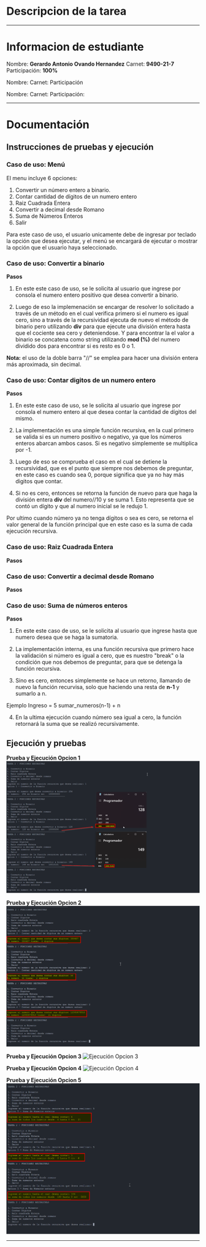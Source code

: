 # Descripcion de la tarea 


***

# Informacion de estudiante
Nombre: **Gerardo Antonio Ovando Hernandez**
Carnet: **9490-21-7**
Participación: **100%**

Nombre:
Carnet:
Participación

Nombre: 
Carnet:
Participación: 

***

# Documentación

## Instrucciones de pruebas y ejecución

### Caso de uso: Menú 
El menu incluye 6 opciones: 

1. Convertir un número entero a binario. 
2. Contar cantidad de dígitos de un numero entero
3. Raiz Cuadrada Entera
4. Convertir a decimal desde Romano
5. Suma de Números Enteros
6. Salir

Para este caso de uso, el usuario unicamente debe de ingresar por teclado la opción que desea ejecutar, y el menú se encargará de ejecutar o mostrar la opción que el usuario haya seleccionado. 

### Caso de uso: Convertir a binario

**Pasos**
1. En este este caso de uso, se le solicita al usuario que ingrese por consola el numero entero positivo que desea convertir a binario. 

2. Luego de eso la implemenación se encargar de resolver lo solicitado a través de un método en el cual verifica primero si el numero es igual cero, sino a través de la recursividad ejecuta de nuevo el método de binario pero utilizando **div** para que ejecute una división entera  hasta que el cociente sea cero y deteniendose. Y para encontrar la el valor a binario se concatena como string utilizando **mod (%)** del numero dividido dos para encontrar si es resto es 0 o 1.  

**Nota:** el uso de la doble barra "//" se emplea para hacer una división entera más aproximada, sin decimal. 


### Caso de uso: Contar digitos de un numero entero

**Pasos**
1. En este este caso de uso, se le solicita al usuario que ingrese por consola el numero entero al que desea contar la cantidad de dígitos del mismo. 

2. La implementación es una simple función recursiva, en la cual primero se valida si es un numero positivo o negativo, ya que los números enteros abarcan ambos casos. Si es negativo simplemente se multiplica por -1. 
   
3. Luego de eso se comprueba el caso en el cual se detiene la recursividad, que es el punto que siempre nos debemos de preguntar, en este caso es cuando sea 0, porque significa que ya no hay más digitos que contar. 

4. Si no es cero, entonces se retorna la función de nuevo para que haga la división entera **div** del numero//10 y se suma 1. Esto representa que se contó un dígito y que al numero inicial se le redujo 1. 

Por ultimo cuando número ya no tenga dígitos o sea es cero, se retorna el valor general de la función principal que en este caso es la suma de cada ejecución recursiva. 


### Caso de uso: Raiz Cuadrada Entera
**Pasos**



### Caso de uso: Convertir a decimal desde Romano
**Pasos**



### Caso de uso: Suma de números enteros 
**Pasos**

1. En este este caso de uso, se le solicita al usuario que ingrese hasta que numero desea que se haga la sumatoria. 

2. La implementación interna, es una función recursiva que primero hace la validación si número es igual a cero, que es nuestro "break" o la condición que nos debemos de preguntar, para que se detenga la función recursiva. 
   
3. Sino es cero, entonces simplemente se hace un retorno, llamando de nuevo la función recurvisa, solo que haciendo una resta de **n-1** y sumarlo a n. 

Ejemplo 
Ingreso = 5
sumar_numeros(n-1) + n 

4. En la ultima ejecución cuando número sea igual a cero, la función retornará la suma que se realizó recursivamente. 


## Ejecución y pruebas


**Prueba y Ejecución Opcion 1**
![Ejecución Opcion 1](https://raw.githubusercontent.com/govandoh/Repo_Tareas/main/Tarea%202/source/Opcion1_Binario.png)

**Prueba y Ejecución Opcion 2**
![Ejecución Opcion 2](https://raw.githubusercontent.com/govandoh/Repo_Tareas/main/Tarea%202/source/Opcion2_ContarDigitos.png)

**Prueba y Ejecución Opcion 3**
![Ejecución Opcion 3]()

**Prueba y Ejecución Opcion 4**
![Ejecución Opcion 4]()

**Prueba y Ejecución Opcion 5**
![Ejecución Opcion 5](https://github.com/govandoh/Repo_Tareas/blob/main/Tarea%202/source/Opcion5_SumaEnteros.png)
*** 
